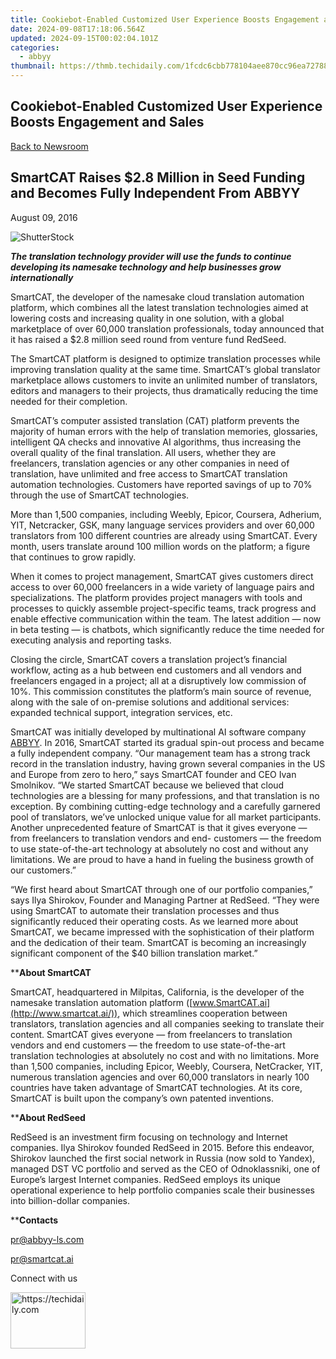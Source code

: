 ```yaml
---
title: Cookiebot-Enabled Customized User Experience Boosts Engagement and Sales
date: 2024-09-08T17:18:06.564Z
updated: 2024-09-15T00:02:04.101Z
categories:
  - abbyy
thumbnail: https://thmb.techidaily.com/1fcdc6cbb778104aee870cc96ea727883cbb745be14bb05420507854521a636d.jpg
---
```


## Cookiebot-Enabled Customized User Experience Boosts Engagement and Sales

[Back to Newsroom](https://tools.techidaily.com/abbyy/products/)

## SmartCAT Raises $2.8 Million in Seed Funding and Becomes Fully Independent From ABBYY

August 09, 2016

![ShutterStock](https://content.abbyy.com/-/media/project/abbyy/abbyy/branchtemplates/shutterstock_1272462163_1296-x-729.jpg?h=729&iar=0&w=1296)

**_The translation technology provider will use the funds to continue developing its namesake technology and help businesses grow internationally_**

SmartCAT, the developer of the namesake cloud translation automation platform, which combines all the latest translation technologies aimed at lowering costs and increasing quality in one solution, with a global marketplace of over 60,000 translation professionals, today announced that it has raised a $2.8 million seed round from venture fund RedSeed.

The SmartCAT platform is designed to optimize translation processes while improving translation quality at the same time. SmartCAT’s global translator marketplace allows customers to invite an unlimited number of translators, editors and managers to their projects, thus dramatically reducing the time needed for their completion.

SmartCAT’s computer assisted translation (CAT) platform prevents the majority of human errors with the help of translation memories, glossaries, intelligent QA checks and innovative AI algorithms, thus increasing the overall quality of the final translation. All users, whether they are freelancers, translation agencies or any other companies in need of translation, have unlimited and free access to SmartCAT translation automation technologies. Customers have reported savings of up to 70% through the use of SmartCAT technologies.

More than 1,500 companies, including Weebly, Epicor, Coursera, Adherium, YIT, Netcracker, GSK, many language services providers and over 60,000 translators from 100 different countries are already using SmartCAT. Every month, users translate around 100 million words on the platform; a figure that continues to grow rapidly.

When it comes to project management, SmartCAT gives customers direct access to over 60,000 freelancers in a wide variety of language pairs and specializations. The platform provides project managers with tools and processes to quickly assemble project-specific teams, track progress and enable effective communication within the team. The latest addition — now in beta testing — is chatbots, which significantly reduce the time needed for executing analysis and reporting tasks.

Closing the circle, SmartCAT covers a translation project’s financial workflow, acting as a hub between end customers and all vendors and freelancers engaged in a project; all at a disruptively low commission of 10%. This commission constitutes the platform’s main source of revenue, along with the sale of on-premise solutions and additional services: expanded technical support, integration services, etc.

SmartCAT was initially developed by multinational AI software company [ABBYY](https://tools.techidaily.com/abbyy/products/). In 2016, SmartCAT started its gradual spin-out process and became a fully independent company. “Our management team has a strong track record in the translation industry, having grown several companies in the US and Europe from zero to hero,” says SmartCAT founder and CEO Ivan Smolnikov. “We started SmartCAT because we believed that cloud technologies are a blessing for many professions, and that translation is no exception. By combining cutting-edge technology and a carefully garnered pool of translators, we’ve unlocked unique value for all market participants. Another unprecedented feature of SmartCAT is that it gives everyone — from freelancers to translation vendors and end- customers — the freedom to use state-of-the-art technology at absolutely no cost and without any limitations. We are proud to have a hand in fueling the business growth of our customers.”

“We first heard about SmartCAT through one of our portfolio companies,” says Ilya Shirokov, Founder and Managing Partner at RedSeed. “They were using SmartCAT to automate their translation processes and thus significantly reduced their operating costs. As we learned more about SmartCAT, we became impressed with the sophistication of their platform and the dedication of their team. SmartCAT is becoming an increasingly significant component of the $40 billion translation market.”

****About SmartCAT** 

SmartCAT, headquartered in Milpitas, California, is the developer of the namesake translation automation platform ([www.SmartCAT.ai](http://www.smartcat.ai/)), which streamlines cooperation between translators, translation agencies and all companies seeking to translate their content. SmartCAT gives everyone — from freelancers to translation vendors and end customers — the freedom to use state-of-the-art translation technologies at absolutely no cost and with no limitations. More than 1,500 companies, including Epicor, Weebly, Coursera, NetCracker, YIT, numerous translation agencies and over 60,000 translators in nearly 100 countries have taken advantage of SmartCAT technologies. At its core, SmartCAT is built upon the company’s own patented inventions.

****About RedSeed** 

RedSeed is an investment firm focusing on technology and Internet companies. Ilya Shirokov founded RedSeed in 2015\. Before this endeavor, Shirokov launched the first social network in Russia (now sold to Yandex), managed DST VC portfolio and served as the CEO of Odnoklassniki, one of Europe’s largest Internet companies. RedSeed employs its unique operational experience to help portfolio companies scale their businesses into billion-dollar companies.

****Contacts**

[pr@abbyy-ls.com](https://tools.techidaily.com/abbyy/products/)

[pr@smartcat.ai](https://tools.techidaily.com/abbyy/products/)

  
Connect with us

<ins class="adsbygoogle"
     style="display:block"
     data-ad-format="autorelaxed"
     data-ad-client="ca-pub-7571918770474297"
     data-ad-slot="1223367746"></ins>

<ins class="adsbygoogle"
     style="display:block"
     data-ad-client="ca-pub-7571918770474297"
     data-ad-slot="8358498916"
     data-ad-format="auto"
     data-full-width-responsive="true"></ins>



<!-- affiliate ads begin -->
<a href="https://aligracehair.sjv.io/c/5597632/2115908/19272" target="_top" id="2115908">
  <img src="//a.impactradius-go.com/display-ad/19272-2115908" border="0" alt="https://techidaily.com" width="120" height="90"/>
</a>
<img height="0" width="0" src="https://aligracehair.sjv.io/i/5597632/2115908/19272" style="position:absolute;visibility:hidden;" border="0" />
<!-- affiliate ads end -->

